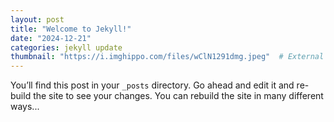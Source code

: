 ```yaml
---
layout: post
title: "Welcome to Jekyll!"
date: "2024-12-21"
categories: jekyll update
thumbnail: "https://i.imghippo.com/files/wClN1291dmg.jpeg"  # External image link
---
```

You’ll find this post in your `_posts` directory. Go ahead and edit it and re-build the site to see your changes. You can rebuild the site in many different ways...
